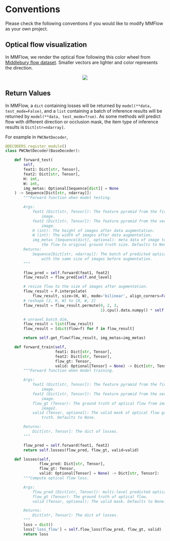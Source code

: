 # Conventions

Please check the following conventions if you would like to modify MMFlow as your own project.

## Optical flow visualization

In MMFlow, we render the optical flow following this color wheel from [Middlebury flow dataset](https://vision.middlebury.edu/flow/). Smaller vectors are lighter and color represents the direction.

<div align=center>
<img src="https://github.com/open-mmlab/mmflow/blob/e9ffff6a01dc8a4770871e5ece05637c7893da8a/resources/color_wheel.png">
</div>

## Return Values

In MMFlow, a `dict` containing losses will be returned by `model(**data, test_mode=False)`, and
a `list` containing a batch of inference results will be returned by `model(**data, test_mode=True)`.
As some methods will predict flow with different direction or occlusion mask, the item type of inference results
is `Dict[str=ndarray]`.

For example in `PWCNetDecoder`,

```python
@DECODERS.register_module()
class PWCNetDecoder(BaseDecoder):

    def forward_test(
        self,
        feat1: Dict[str, Tensor],
        feat2: Dict[str, Tensor],
        H: int,
        W: int,
        img_metas: Optional[Sequence[dict]] = None
    ) -> Sequence[Dict[str, ndarray]]:
        """Forward function when model testing.

        Args:
            feat1 (Dict[str, Tensor]): The feature pyramid from the first
                image.
            feat2 (Dict[str, Tensor]): The feature pyramid from the second
                image.
            H (int): The height of images after data augmentation.
            W (int): The width of images after data augmentation.
            img_metas (Sequence[dict], optional): meta data of image to revert
                the flow to original ground truth size. Defaults to None.
        Returns:
            Sequence[Dict[str, ndarray]]: The batch of predicted optical flow
                with the same size of images before augmentation.
        """

        flow_pred = self.forward(feat1, feat2)
        flow_result = flow_pred[self.end_level]

        # resize flow to the size of images after augmentation.
        flow_result = F.interpolate(
            flow_result, size=(H, W), mode='bilinear', align_corners=False)
        # reshape [2, H, W] to [H, W, 2]
        flow_result = flow_result.permute(0, 2, 3,
                                          1).cpu().data.numpy() * self.flow_div

        # unravel batch dim,
        flow_result = list(flow_result)
        flow_result = [dict(flow=f) for f in flow_result]

        return self.get_flow(flow_result, img_metas=img_metas)

    def forward_train(self,
                      feat1: Dict[str, Tensor],
                      feat2: Dict[str, Tensor],
                      flow_gt: Tensor,
                      valid: Optional[Tensor] = None) -> Dict[str, Tensor]:
        """Forward function when model training.

        Args:
            feat1 (Dict[str, Tensor]): The feature pyramid from the first
                image.
            feat2 (Dict[str, Tensor]): The feature pyramid from the second
                image.
            flow_gt (Tensor): The ground truth of optical flow from image1 to
                image2.
            valid (Tensor, optional): The valid mask of optical flow ground
                truth. Defaults to None.

        Returns:
            Dict[str, Tensor]: The dict of losses.
        """

        flow_pred = self.forward(feat1, feat2)
        return self.losses(flow_pred, flow_gt, valid=valid)

    def losses(self,
               flow_pred: Dict[str, Tensor],
               flow_gt: Tensor,
               valid: Optional[Tensor] = None) -> Dict[str, Tensor]:
        """Compute optical flow loss.

        Args:
            flow_pred (Dict[str, Tensor]): multi-level predicted optical flow.
            flow_gt (Tensor): The ground truth of optical flow.
            valid (Tensor, optional): The valid mask. Defaults to None.

        Returns:
            Dict[str, Tensor]: The dict of losses.
        """
        loss = dict()
        loss['loss_flow'] = self.flow_loss(flow_pred, flow_gt, valid)
        return loss

```
